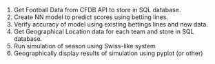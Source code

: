 1. Get Football Data from CFDB API to store in SQL database.
2. Create NN model to predict scores using betting lines.
3. Verify accuracy of model using existing bettings lines and new data.
4. Get Geographical Location data for each team and store in SQL database.
5. Run simulation of season using Swiss-like system
6. Geographically display results of simulation using pyplot (or other)